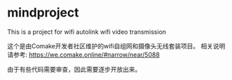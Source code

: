 # mindproject
This is a project for wifi autolink wifi video transmission

这个是由Comake开发者社区维护的wifi自组网和摄像头无线套装项目。
相关说明请参考:
https://we.comake.online/#narrow/near/5088

由于有些代码需要审查，因此需要逐步开放出来。
